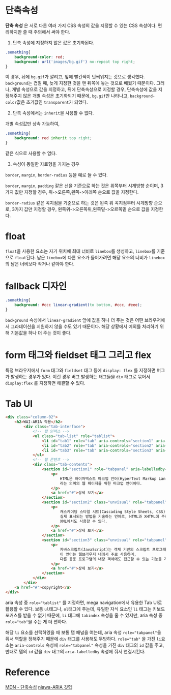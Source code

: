 # 단축속성

**단축 속성** 은 서로 다른 여러 가지 CSS 속성의 값을 지정할 수 있는 CSS 속성이다. 편리하지만 쓸 때 주의해서 써야 한다.

1. 단축 속성에 지정하지 않은 값은 초기화된다.

```CSS
.something{
    background-color: red;
    background: url('images/bg.gif') no-repeat top right;
}
```

이 경우, 뒤에 `bg.gif`가 깔리고, 앞에 빨간색이 덧씌워지는 것으로 생각했다. `background`는 겹칠 때, 늦게 지정한 것을 맨 뒤쪽에 놓는 것으로 배웠기 때문이다. 그러나, 개별 속성으로 값을 지정하고, 뒤에 단축속성으로 지정할 경우, 단축속성에 값을 지정해주지 않은 개별 속성은 초기화되기 때문에, `bg.gif`만 나타나고, `background-color`값은 초기값인 `transparent`가 되었다.

2. 단축 속성에서는 `inherit`을 사용할 수 없다.

개별 속성값만 상속 가능하여,

```CSS
.something{
    background: red inherit top right;
}
```

같은 식으로 사용할 수 없다.

3. 속성이 동일한 자료형을 가지는 경우

`border`, `margin`, `border-radius` 등을 예로 들 수 있다.

`border`, `margin`, `padding` 같은 선을 기준으로 하는 것은 위쪽부터 시계방향 순이며, 3가지 값만 지정할 경우, 위->오른쪽,왼쪽->아래쪽 순으로 값을 지정한다.

`border-radius` 같은 꼭지점을 기준으로 하는 것은 왼쪽 위 꼭지점부터 시계방향 순으로, 3가지 값만 지정할 경우, 왼쪽위->오른쪽위,왼쪽밑->오르쪽밑 순으로 값을 지정한다.

# float

`float`을 사용한 요소는 자기 위치에 최대 너비로 `linebox`를 생성하고, `linebox`를 기준으로 `float`된다.
남은 `linebox`에 다른 요소가 들어가려면 해당 요소의 너비가 `linebox`의 남은 너비보다 작거나 같아야 한다.

# fallback 디자인

```CSS
.something{
    background: #ccc linear-gradient(to bottom, #ccc, #eee);
}
```

`background` 속성에서 `linear-gradient` 앞에 값을 하나 더 주는 것은 어떤 브라우저에서 그라데이션을 지원하지 않을 수도 있기 때문이다. 해당 상황에서 예외를 처리하기 위해 기본값을 하나 더 주는 것이 좋다.

# form 태그와 fieldset 태그 그리고 flex

특정 브라우저에서 `form` 태그와 `fieldset` 태그 등에 `display: flex` 를 지정하면 버그가 발생하는 경우가 있다. 이런 경우 버그 발생하는 태그들을 `div` 태그로 묶어서 `display:flex` 를 지정하면 해결할 수 있다.

# Tab UI

```HTML
<div class="column-02">
    <h2>WAI-ARIA 적용</h2>
        <div class="tab-interface">
            <!-- 탭 인덱스 -->
            <ul class="tab-list" role="tablist">
                <li id="tab1" role="tab" aria-controls="section1" aria-selected="true" tabindex="0">HTML</li>
                <li id="tab2" role="tab" aria-controls="section2" aria-selected="false" tabindex="0">CSS</li>
                <li id="tab3" role="tab" aria-controls="section3" aria-selected="false" tabindex="0">Javascrip</li>
            </ul>
            <!-- 탭 콘텐츠 -->
            <div class="tab-contents">
                <section id="section1" role="tabpanel" aria-labelledby="tab1">
                    <p>
                        HTML은 하이퍼텍스트 마크업 언어(HyperText Markup Language)
                        라는 의미의 웹 페이지를 위한 마크업 언어이다.
                    </p>
                    <a href="#">상세 보기</a>
                </section>
                <section id="section2" class="unvisual" role="tabpanel" aria-labelledby="tab2">
                    <p>
                        캐스케이딩 스타일 시트(Cascading Style Sheets, CSS)는 마크업 언어가
                        실제 표시되는 방법을 기술하는 언어로, HTML과 XHTML에 주로 쓰이며,
                        XML에서도 사용할 수 있다.
                    </p>
                    <a href="#">상세 보기</a>
                </section>
                <section id="section3" class="unvisual" role="tabpanel" aria-labelledby="tab3">
                    <p>
                        자바스크립트(JavaScript)는 객체 기반의 스크립트 프로그래밍 언어이다.
                        이 언어는 웹브라우저 내에서 주로 사용하며,
                        다른 응용 프로그램의 내장 객체에도 접근할 수 있는 기능을 가지고 있다.
                    </p>
                    <a href="#">상세 보기</a>
                </section>
            </div>
        </div>
    <a href="#">copyright</a>
</div>

```

aria 속성 중 `role="tablist"` 를 지정하면, mega navigation에서 유용한 Tab UI로 활용할 수 있다. 보통 `ul`태그나, `ol`태그에 주는데, 유일한 자식 요소인 `li` 태그는 키보드 포커스를 받을 수 없기 때문에, `li` 태그에 `tabindex` 속성을 줄 수 있지만, aria 속성 중 `role="tab"`을 주는 게 더 편하다.

해당 `li` 요소를 선택하였을 때 보통 탭 패널을 여는데, aria 속성 `role="tabpanel"`을 줘서 역할을 정해주기 때문에 `div` 태그를 사용해도 무방하다. `role="tab"` 을 가진 `li`요소는 `aria-controls` 속성에 `role="tabpanel"` 속성을 가진 `div` 태그의 `id` 값을 주고, 반대로 탭의 `id` 값을 `div` 태그의 `aria-labelledby` 속성에 줘서 연결시킨다.

# Reference

[MDN - 단축속성](https://developer.mozilla.org/ko/docs/Web/CSS/Shorthand_properties)
[niawa-ARIA 깃헙](https://github.com/niawa/ARIA)
